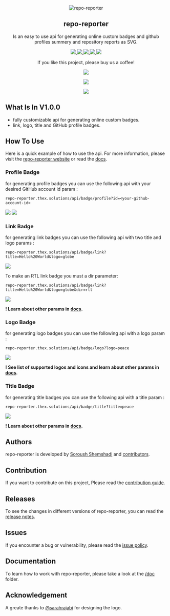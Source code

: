 <p align="center">
 <img src="https://user-images.githubusercontent.com/45015114/155889609-9b2a0051-d86c-4c13-a549-e03836663ef0.png" align="center" alt="repo-reporter" />
 <h2 align="center">repo-reporter</h2>
 <p align="center">Is an easy to use api for generating online custom badges and github profiles summery and repository reports as SVG.</p>
</p>
<p align="center">
    	<a href="https://github.com/TheXSolutions/repo-reporter/releases/tag/v1.0.0">
      		<img src="https://repo-reporter.thex.solutions/api/badge/link?title=repo-reporter%20v1.0.0&logo=github&size=m" />
    	</a>
    	<a href="https://github.com/TheXSolutions/repo-reporter/search?l=java">
      		<img src="https://repo-reporter.thex.solutions/api/badge/link?title=17&logo=java&bg=000&color=e75a00&size=m" />
    	</a>
	<a href="https://github.com/TheXSolutions/repo-reporter/search?l=java">
      		<img src="https://repo-reporter.thex.solutions/api/badge/link?title=MIT&logo=scale-balanced&bg=000&color=930200&size=m" />
    	</a>
	<a href="#">
      		<img src="https://repo-reporter.thex.solutions/api/badge/title?title=2.6K%20LINE%20CODE&bg=000&color=116979&size=m" />
    </a>
    <a href="https://github.com/TheXSolutions/repo-reporter/releases/tag/v1.0.0">
      		<img src="https://repo-reporter.thex.solutions/api/badge/link?title=%20%DA%AF%D8%B2%D8%A7%D8%B1%D8%B4%DA%AF%D8%B1-%D9%85%D8%AE%D8%B2%D9%86%20%D9%86%D8%B3%D8%AE%D9%87%201.0.0&logo=github&size=m&dir=rtl" />
    </a>
</p>
<p align="center">
	If you like this project, please buy us a coffee!
</p>
<p align="center">
	<a href="https://thex.solutions/donate">
      		<img src="https://repo-reporter.thex.solutions/api/badge/link?title=bc1qr3k6c9gh5ef6wk3ynmjpjkr2kjj0tckdcn8aa7&logo=bitcoin-sign&bg=fff&color=ef730f&size=m" />
	</a>
</p>
<p align="center">
	<a href="https://thex.solutions/donate">
		<img src="https://repo-reporter.thex.solutions/api/badge/link?title=0x130a1a681fd6ec43fd23a6a46bcaea7f311595fe&logo=ethereum&bg=fff&color=413946&size=m" />
	</a>
</p>
<p align="center">
	<img src="https://repo-reporter.thex.solutions/api/badge/logo?logo=heart&bg=fff&color=f23d96&size=s" />
</p>

## What Is In V1.0.0
- fully customizable api for generating online custom badges.
- link, logo, title and GitHub profile badges.

## How To Use
Here is a quick example of how to use the api. For more information, please visit the [repo-reporter website](https://repo-reporter.thex.solutions/) or read the [docs](https://github.com/TheXSolutions/repo-reporter/blob/main/doc).

### Profile Badge
for generating profile badges you can use the following api with your desired GitHub account id param :

`repo-reporter.thex.solutions/api/badge/profile?id=<your-github-account-id>`

[![](https://repo-reporter.thex.solutions/api/badge/profile?id=TheXSolutions&color=f48024)](https://github.com/TheXSolutions) [![](https://repo-reporter.thex.solutions/api/badge/profile?id=shuoros&color=f48024)](https://github.com/shuoros)

### Link Badge
for generating link badges you can use the following api with two title and logo params :

`repo-reporter.thex.solutions/api/badge/link?title=Hello%20World&logo=globe`

![](https://repo-reporter.thex.solutions/api/badge/link?title=Hello%20World&logo=globe)

To make an RTL link badge you must a dir parameter:

`repo-reporter.thex.solutions/api/badge/link?title=Hello%20World&logo=globe&dir=rtl`

![](https://repo-reporter.thex.solutions/api/badge/link?title=سلام%20دنیا&logo=globe&dir=rtl)

**! Learn about other params in [docs](https://github.com/TheXSolutions/repo-reporter/blob/main/doc).**

### Logo Badge
for generating logo badges you can use the following api with a logo param :

`repo-reporter.thex.solutions/api/badge/logo?logo=peace`

![](https://repo-reporter.thex.solutions/api/badge/logo?logo=peace)

**! See list of supported logos and icons and learn about other params in [docs](https://github.com/TheXSolutions/repo-reporter/blob/main/doc).**

### Title Badge
for generating title badges you can use the following api with a title param :

`repo-reporter.thex.solutions/api/badge/title?title=peace`

![](https://repo-reporter.thex.solutions/api/badge/title?title=peace)

**! Learn about other params in [docs](https://github.com/TheXSolutions/repo-reporter/blob/main/doc).**

## Authors
repo-reporter is developed by [Soroush Shemshadi](https://github.com/shuoros) and [contributors](https://github.com/TheXSolutions/repo-reporter/blob/main/CONTRIBUTORS.md).

## Contribution
If you want to contribute on this project, Please read the [contribution guide](https://github.com/TheXSolutions/repo-reporter/blob/main/CONTRIBUTE.md).

## Releases
To see the changes in different versions of repo-reporter, you can read the [release notes](https://github.com/TheXSolutions/repo-reporter/blob/main/RELEASENOTES.md).

## Issues
If you encounter a bug or vulnerability, please read the [issue policy](https://github.com/TheXSolutions/repo-reporter/blob/main/ISSUES.md).

## Documentation
To learn how to work with repo-reporter, please take a look at the [/doc](https://github.com/TheXSolutions/repo-reporter/tree/main/doc) folder.

## Acknowledgement
A greate thanks to [@sarahrajabi](https://github.com/sarahrajabi) for designing the logo.